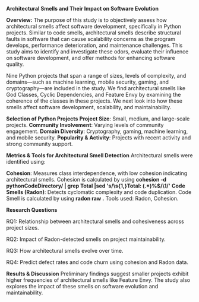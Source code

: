 **Architectural Smells and Their Impact on Software Evolution**

**Overview:**
The purpose of this study is to objectively assess how architectural smells affect software development, specifically in Python projects. Similar to code smells, architectural smells describe structural faults in software that can cause scalability concerns as the program develops, performance deterioration, and maintenance challenges. This study aims to identify and investigate these odors, evaluate their influence on software development, and offer methods for enhancing software quality.

Nine Python projects that span a range of sizes, levels of complexity, and domains—such as machine learning, mobile security, gaming, and cryptography—are included in the study. We find architectural smells like God Classes, Cyclic Dependencies, and Feature Envy by examining the coherence of the classes in these projects. We next look into how these smells affect software development, scalability, and maintainability.

**Selection of Python Projects**
**Project Size**: Small, medium, and large-scale projects.
**Community Involvement**: Varying levels of community engagement.
**Domain Diversity**: Cryptography, gaming, machine learning, and mobile security.
**Popularity & Activity**: Projects with recent activity and strong community support.

**Metrics & Tools for Architectural Smell Detection**
Architectural smells were identified using:

**Cohesion**: Measures class interdependence, with low cohesion indicating architectural smells.
Cohesion is calculated by using **cohesion -d pythonCodeDirectory/ | grep Total |sed 's/\s\{1,\}Total: \(.*\)\%$/\1/'**
**Code Smells (Radon)**: Detects cyclomatic complexity and code duplication.
Code Smell is calculated by using **radon raw .**
Tools used: Radon, Cohesion.


**Research Questions**

RQ1: Relationship between architectural smells and cohesiveness across project sizes.

RQ2: Impact of Radon-detected smells on project maintainability.

RQ3: How architectural smells evolve over time.

RQ4: Predict defect rates and code churn using cohesion and Radon data.


**Results & Discussion**
Preliminary findings suggest smaller projects exhibit higher frequencies of architectural smells like Feature Envy. The study also explores the impact of these smells on software evolution and maintainability.


